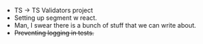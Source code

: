 
- TS -> TS Validators project
- Setting up segment w react. 
- Man, I swear there is a bunch of stuff that we can write about. 
- ~~Preventing logging in tests.~~

